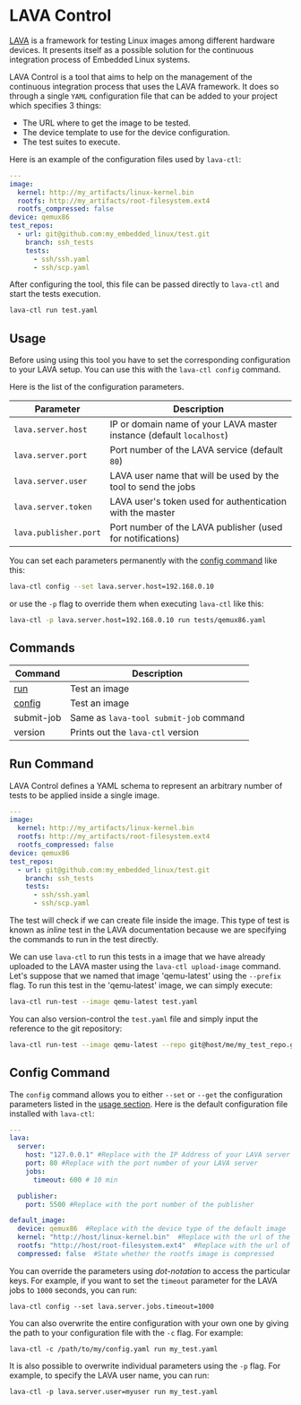 <!-- Copyright (c) 2017 Siemens AG
Author: Alfonso Ros Dos Santos

Permission is hereby granted, free of charge, to any person obtaining
a copy of this software and associated documentation files (the
"Software"), to deal in the Software without restriction, including
without limitation the rights to use, copy, modify, merge, publish,
distribute, sublicense, and/or sell copies of the Software, and to
permit persons to whom the Software is furnished to do so, subject to
the following conditions:

The above copyright notice and this permission notice shall be
included in all copies or substantial portions of the Software.

THE SOFTWARE IS PROVIDED "AS IS", WITHOUT WARRANTY OF ANY KIND,
EXPRESS OR IMPLIED, INCLUDING BUT NOT LIMITED TO THE WARRANTIES OF
MERCHANTABILITY, FITNESS FOR A PARTICULAR PURPOSE AND
NONINFRINGEMENT. IN NO EVENT SHALL THE AUTHORS OR COPYRIGHT HOLDERS BE
LIABLE FOR ANY CLAIM, DAMAGES OR OTHER LIABILITY, WHETHER IN AN ACTION
OF CONTRACT, TORT OR OTHERWISE, ARISING FROM, OUT OF OR IN CONNECTION
WITH THE SOFTWARE OR THE USE OR OTHER DEALINGS IN THE SOFTWARE. -->

# LAVA Control

[LAVA](https://www.linaro.org/initiatives/lava/) is a framework for testing 
Linux images among different hardware devices. It presents itself as a possible 
solution for the continuous integration process of Embedded Linux systems.

LAVA Control is a tool that aims to help on the management of the continuous 
integration process that uses the LAVA framework. It does so through a single 
`YAML` configuration file that can be added to your project which specifies 3 
things:

* The URL where to get the image to be tested.
* The device template to use for the device configuration.
* The test suites to execute.

Here is an example of the configuration files used by `lava-ctl`:

```yaml
---
image:
  kernel: http://my_artifacts/linux-kernel.bin
  rootfs: http://my_artifacts/root-filesystem.ext4
  rootfs_compressed: false
device: qemux86
test_repos:
  - url: git@github.com:my_embedded_linux/test.git
    branch: ssh_tests
    tests:
      - ssh/ssh.yaml
      - ssh/scp.yaml
```

After configuring the tool, this file can be passed directly to `lava-ctl` and 
start the tests execution.

```bash
lava-ctl run test.yaml
```

## Usage

Before using using this tool you have to set the corresponding configuration 
to your LAVA setup. You can use this with the `lava-ctl config` command.

Here is the list of the configuration parameters. 

| Parameter             | Description                                                          |
|-----------------------|----------------------------------------------------------------------|
| `lava.server.host`    | IP or domain name of your LAVA master instance (default `localhost`) |
| `lava.server.port`    | Port number of the LAVA service (default `80`)                       |
| `lava.server.user`    | LAVA user name that will be used by the tool to send the jobs        |
| `lava.server.token`   | LAVA user's token used for authentication with the master            |
| `lava.publisher.port` | Port number of the LAVA publisher (used for notifications)           |


You can set each parameters permanently with the [config command](#config-command) like this:

```sh
lava-ctl config --set lava.server.host=192.168.0.10
```

or use the `-p` flag to override them when executing `lava-ctl` like this:

```sh
lava-ctl -p lava.server.host=192.168.0.10 run tests/qemux86.yaml
```

## Commands

| Command                   | Description                            |
|---------------------------|----------------------------------------|
| [run](#run-command)       | Test an image                          |
| [config](#config-command) | Test an image                          |
| submit-job                | Same as `lava-tool submit-job` command |
| version                   | Prints out the `lava-ctl` version      |


## Run Command

LAVA Control defines a YAML schema to represent an arbitrary number of tests
to be applied inside a single image. 

```yaml
---
image:
  kernel: http://my_artifacts/linux-kernel.bin
  rootfs: http://my_artifacts/root-filesystem.ext4
  rootfs_compressed: false
device: qemux86
test_repos:
  - url: git@github.com:my_embedded_linux/test.git
    branch: ssh_tests
    tests:
      - ssh/ssh.yaml
      - ssh/scp.yaml
```

The test will check if we can create file inside the image. This type of test
is known as _inline_ test in the LAVA documentation because we are specifying
the commands to run in the test directly.

We can use `lava-ctl` to run this tests in a image that we have already
uploaded to the LAVA master using the `lava-ctl upload-image` command. Let's
suppose that we named that image 'qemu-latest' using the `--prefix` flag. To
run this test in the 'qemu-latest' image, we can simply execute:

```sh
lava-ctl run-test --image qemu-latest test.yaml
```

You can also version-control the `test.yaml` file and simply input the reference to the git repository:

```sh
lava-ctl run-test --image qemu-latest --repo git@host/me/my_test_repo.git test.yaml
```

## Config Command

The `config` command allows you to either `--set` or `--get` the configuration 
parameters listed in the [usage section](#usage).  Here is the default 
configuration file installed with `lava-ctl`:

```yaml
---
lava:
  server:
    host: "127.0.0.1" #Replace with the IP Address of your LAVA server
    port: 80 #Replace with the port number of your LAVA server
    jobs:
      timeout: 600 # 10 min

  publisher:
    port: 5500 #Replace with the port number of the publisher

default_image:
  device: qemux86  #Replace with the device type of the default image
  kernel: "http://host/linux-kernel.bin"  #Replace with the url of the kernal image
  rootfs: "http://host/root-filesystem.ext4"  #Replace with the url of the root file system image
  compressed: false  #State whether the rootfs image is compressed
```

You can override the parameters using _dot-notation_ to access the particular 
keys. For example, if you want to set the `timeout` parameter for the LAVA jobs 
to `1000` seconds, you can run:

```
lava-ctl config --set lava.server.jobs.timeout=1000
```

You can also overwrite the entire configuration with your own one by giving the 
path to your configuration file with the `-c` flag. For example:

```
lava-ctl -c /path/to/my/config.yaml run my_test.yaml
```

It is also possible to overwrite individual parameters using the `-p` 
flag. For example, to specify the LAVA user name, you can run:

```
lava-ctl -p lava.server.user=myuser run my_test.yaml
```

